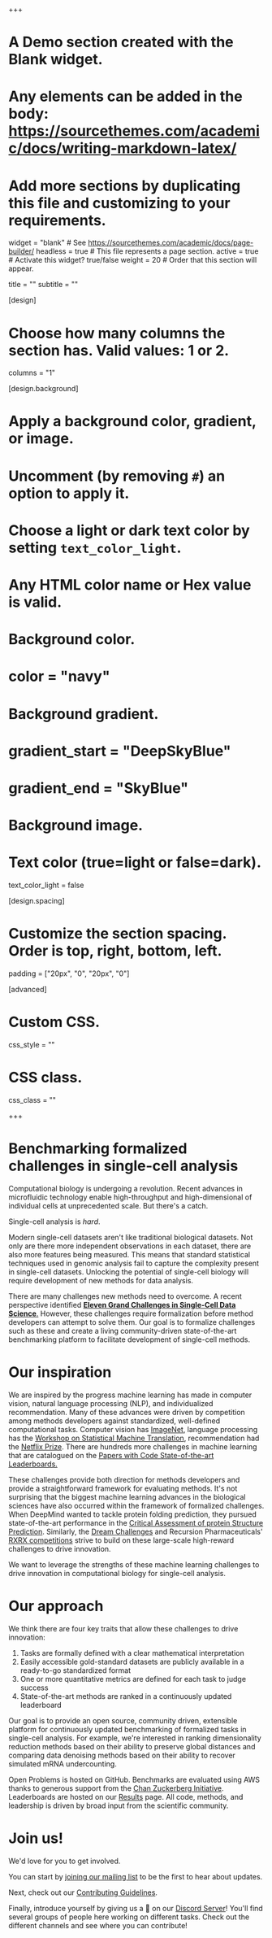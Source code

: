 +++
# A Demo section created with the Blank widget.
# Any elements can be added in the body: https://sourcethemes.com/academic/docs/writing-markdown-latex/
# Add more sections by duplicating this file and customizing to your requirements.

widget = "blank"  # See https://sourcethemes.com/academic/docs/page-builder/
headless = true  # This file represents a page section.
active = true  # Activate this widget? true/false
weight = 20  # Order that this section will appear.

title = ""
subtitle = ""

[design]
  # Choose how many columns the section has. Valid values: 1 or 2.
  columns = "1"

[design.background]
  # Apply a background color, gradient, or image.
  #   Uncomment (by removing `#`) an option to apply it.
  #   Choose a light or dark text color by setting `text_color_light`.
  #   Any HTML color name or Hex value is valid.

  # Background color.
  # color = "navy"

  # Background gradient.
  # gradient_start = "DeepSkyBlue"
  # gradient_end = "SkyBlue"

  # Background image.


  # Text color (true=light or false=dark).
  text_color_light = false

[design.spacing]
  # Customize the section spacing. Order is top, right, bottom, left.
  padding = ["20px", "0", "20px", "0"]

[advanced]
 # Custom CSS.
 css_style = ""

 # CSS class.
 css_class = ""


+++
# Benchmarking formalized challenges in single-cell analysis

Computational biology is undergoing a revolution. Recent advances in microfluidic technology enable high-throughput and high-dimensional of individual cells at unprecedented scale. But there's a catch.

Single-cell analysis is _hard_.

Modern single-cell datasets aren't like traditional biological datasets. Not only are there more independent observations in each dataset, there are also more features being measured. This means that standard statistical techniques used in genomic analysis fail to capture the complexity present in single-cell datasets. Unlocking the potential of single-cell biology will require development of new methods for data analysis.

There are many challenges new methods need to overcome. A recent perspective identified [**Eleven Grand Challenges in Single-Cell Data Science**.](https://doi.org/10.1186/s13059-020-1926-6) However, these challenges require formalization before method developers can attempt to solve them. Our goal is to formalize challenges such as these and create a living community-driven state-of-the-art benchmarking platform to facilitate development of single-cell methods.

# Our inspiration

We are inspired by the progress machine learning has made in computer vision, natural language processing (NLP), and individualized recommendation. Many of these advances were driven by competition among methods developers against standardized, well-defined computational tasks. Computer vision has [ImageNet](www.image-net.org/), language processing has the [Workshop on Statistical Machine Translation](http://www.statmt.org), recommendation had the [Netflix Prize](https://en.wikipedia.org/wiki/Netflix_Prize). There are hundreds more challenges in machine learning that are catalogued on the [Papers with Code State-of-the-art Leaderboards.](https://paperswithcode.com/sota)

These challenges provide both direction for methods developers and provide a straightforward framework for evaluating methods. It's not surprising that the biggest machine learning advances in the biological sciences have also occurred within the framework of formalized challenges. When DeepMind wanted to tackle protein folding prediction, they pursued state-of-the-art performance in the [Critical Assessment of protein Structure Prediction](https://predictioncenter.org/). Similarly, the [Dream Challenges](http://dreamchallenges.org/challenges/) and Recursion Pharmaceuticals' [RXRX competitions](https://www.rxrx.ai/) strive to build on these large-scale high-reward challenges to drive innovation.

We want to leverage the strengths of these machine learning challenges to drive innovation in computational biology for single-cell analysis.

# Our approach
We think there are four key traits that allow these challenges to drive innovation:  
 1. Tasks are formally defined with a clear mathematical interpretation  
 2. Easily accessible gold-standard datasets are publicly available in a ready-to-go standardized format  
 3. One or more quantitative metrics are defined for each task to judge success  
 4. State-of-the-art methods are ranked in a continuously updated leaderboard  

Our goal is to provide an open source, community driven, extensible platform for continuously updated benchmarking of formalized tasks in single-cell analysis. For example, we're interested in ranking dimensionality reduction methods based on their ability to preserve global distances and comparing data denoising methods based on their ability to recover simulated mRNA undercounting.

Open Problems is hosted on GitHub. Benchmarks are evaluated using AWS thanks to generous support from the [Chan Zuckerberg Initiative](https://chanzuckerberg.com/science/). Leaderboards are hosted on our [Results](/results) page. All code, methods, and leadership is driven by broad input from the scientific community.

# Join us!

We'd love for you to get involved.  

You can start by [joining our mailing list](https://docs.google.com/forms/d/e/1FAIpQLSe90Oky4-1b0HbdLsp5Yqo9juCd2mq-NlGHU9NHRW1ECok1xQ/viewform?usp=sf_link) to be the first to hear about updates.

Next, check out our [Contributing Guidelines](https://github.com/openproblems-bio/openproblems/blob/master/CONTRIBUTING.md).

Finally, introduce yourself by giving us a 👋 on our [Discord Server](https://discord.gg/sDE7cM4PN7)! You'll find several groups of people here working on different tasks. Check out the different channels and see where you can contribute!
